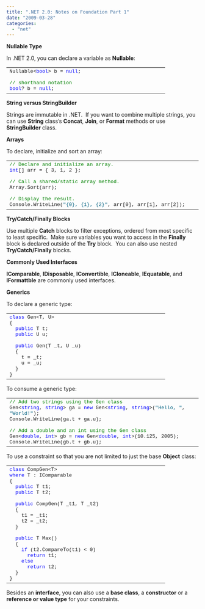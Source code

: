 ```yaml
---
title: ".NET 2.0: Notes on Foundation Part 1"
date: "2009-03-28"
categories: 
  - "net"
---
```


**Nullable Type**

In .NET 2.0, you can declare a variable as **Nullable**:

<table border="0" cellspacing="0" cellpadding="0" width="400"><tbody><tr><td valign="top" width="400"><font size="2" face="Courier New">Nullable&lt;<span style="color:#0000ff;">bool</span>&gt; b = <span style="color:#0000ff;">null</span>;<br><br><span style="color:#008000;">// shorthand notation</span><br><span style="color:#0000ff;">bool</span>? b = <span style="color:#0000ff;">null</span>;</font></td></tr></tbody></table>

**String versus StringBuilder**

Strings are immutable in .NET.  If you want to combine multiple strings, you can use **String** class’s **Concat**, **Join**, or **Format** methods or use **StringBuilder** class.

**Arrays**

To declare, initialize and sort an array:

<table border="0" cellspacing="0" cellpadding="0" width="630"><tbody><tr><td valign="top" width="628"><font size="2"><font face="Courier New"><span style="color:#008000;">// Declare and initialize an array.</span><br><span style="color:#0000ff;">int</span>[] arr = { 3, 1, 2 };<br><br><span style="color:#008000;">// Call a shared/static array method.</span><br>Array.Sort(arr);<br><br><span style="color:#008000;">// Display the result.</span><br>Console.WriteLine(<span style="color:#006080;">"{0}, {1}, {2}"</span>, arr[0], arr[1], arr[2]);</font></font></td></tr></tbody></table>

**Try/Catch/Finally Blocks**

Use multiple **Catch** blocks to filter exceptions, ordered from most specific to least specific.  Make sure variables you want to access in the **Finally** block is declared outside of the **Try** block.  You can also use nested  **Try/Catch/Finally** blocks.

**Commonly Used Interfaces**

**IComparable**, **IDisposable**, **IConvertible**, **ICloneable**, **IEquatable**, and **IFormattble** are commonly used interfaces.

**Generics**

To declare a generic type:

<table border="0" cellspacing="0" cellpadding="0" width="400"><tbody><tr><td valign="top" width="400"><font size="2"><font face="Courier New"><span style="color:#0000ff;">class</span> Gen&lt;T, U&gt;<br>{<br><span style="color:#0000ff;">&nbsp; public</span> T t;<br><span style="color:#0000ff;">&nbsp; public</span> U u;<br><br><span style="color:#0000ff;">&nbsp; public</span> Gen(T _t, U _u)<br>&nbsp; {<br>&nbsp;&nbsp;&nbsp; t = _t;<br>&nbsp;&nbsp;&nbsp; u = _u;<br>&nbsp; }<br>}</font></font></td></tr></tbody></table>

To consume a generic type:

<table border="0" cellspacing="0" cellpadding="0" width="630"><tbody><tr><td valign="top" width="628"><font size="2"><font face="Courier New"><span style="color:#008000;">// Add two strings using the Gen class</span><br>Gen&lt;<span style="color:#0000ff;">string</span>, <span style="color:#0000ff;">string</span>&gt; ga = <span style="color:#0000ff;">new</span> Gen&lt;<span style="color:#0000ff;">string</span>, <span style="color:#0000ff;">string</span>&gt;(<span style="color:#006080;">"Hello, "</span>, <span style="color:#006080;">"World!"</span>);<br>Console.WriteLine(ga.t + ga.u);<br><br><span style="color:#008000;">// Add a double and an int using the Gen class</span><br>Gen&lt;<span style="color:#0000ff;">double</span>, <span style="color:#0000ff;">int</span>&gt; gb = <span style="color:#0000ff;">new</span> Gen&lt;<span style="color:#0000ff;">double</span>, <span style="color:#0000ff;">int</span>&gt;(10.125, 2005);<br>Console.WriteLine(gb.t + gb.u);</font></font></td></tr></tbody></table>

To use a constraint so that you are not limited to just the base **Object** class:

<table border="0" cellspacing="0" cellpadding="0" width="400"><tbody><tr><td valign="top" width="400"><font size="2"><font face="Courier New"><span style="color:#0000ff;">class</span> CompGen&lt;T&gt;<br><span style="color:#0000ff;">where</span> T : IComparable<br>{<br><span style="color:#0000ff;">&nbsp; public</span> T t1;<br><span style="color:#0000ff;">&nbsp; public</span> T t2;<br><br><span style="color:#0000ff;">&nbsp; public</span> CompGen(T _t1, T _t2)<br>&nbsp; {<br>&nbsp;&nbsp;&nbsp; t1 = _t1;<br>&nbsp;&nbsp;&nbsp; t2 = _t2;<br>&nbsp; }<br><br><span style="color:#0000ff;">&nbsp; public</span> T Max()<br>&nbsp; {<br><span style="color:#0000ff;">&nbsp;&nbsp;&nbsp; if</span> (t2.CompareTo(t1) &lt; 0)<br><span style="color:#0000ff;">&nbsp;&nbsp;&nbsp;&nbsp;&nbsp; return</span> t1;<br><span style="color:#0000ff;">&nbsp;&nbsp;&nbsp; else</span><br><span style="color:#0000ff;">&nbsp;&nbsp;&nbsp;&nbsp;&nbsp; return</span> t2;<br>&nbsp; }<br>}</font></font></td></tr></tbody></table>

Besides an **interface**, you can also use a **base class**, a **constructor** or a **reference or value type** for your constraints.
